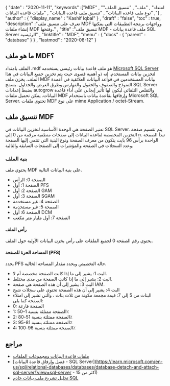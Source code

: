 {
  "date" : "2020-11-11",
  "keywords" :["MDF" , "امتداد" , "ملف" , "تنسيق الملف" , "نوع ملف قاعدة البيانات" , "تنسيق ملف قاعدة البيانات" , "ملفات قاعدة البيانات"] ,
  "author" : {
    "display_name" : "Kashif Iqbal"
} ,
  "draft" : "false",
  "toc" : true,
  "description" :"تعرف على تنسيق ملف MDF وواجهات برمجة التطبيقات التي يمكنها إنشاء ملفات MDF وفتحها." ,
  "title" :"تنسيق ملف MDF - ملف قاعدة بيانات SQL Server الرئيسية" ,
  "linktitle" : "MDF",
  "menu" : {
    "docs" : {
      "parent" : "database"
}
} ,
  "lastmod" : "2020-08-12"
}

## ما هو ملف MDF؟

الملف بامتداد .mdf هو ملف قاعدة بيانات رئيسي يستخدمه [Microsoft SQL Server](https://en.wikipedia.org/wiki/Microsoft_SQL_Server) لتخزين بيانات المستخدم. إنه ذو أهمية قصوى حيث يتم تخزين جميع البيانات في هذا الملف. يخزن ملف MDF بيانات المستخدمين في قواعد البيانات العلائقية في أعمدة النموذج والصفوف والحقول والفهارس وطرق العرض والجداول. يسمح SQL Server بضبط إعدادات autogrow والتقلص التلقائي ليكون لها تأثير إيجابي على أداء قاعدة البيانات. يمكن تحميل ملفات MDF وإرفاقها بقاعدة بيانات باستخدام Microsoft SQL Server. تحتوي ملفات MDF على نوع mime Application / octet-Stream.

## تنسيق ملف MDF

تعتبر الصفحة هي الوحدة الأساسية لتخزين البيانات في SQL Server. يتم تقسيم صفحة التخزين المخصصة لقاعدة البيانات إلى صفحات منطقية مرقمة من 0 إلى n. تبدأ الصفحة الواحدة برأس 96 بايت يتكون من معرف الصفحة ونوع البنية التي تنتمي إليها الصفحة وعدد السجلات في الصفحة والمؤشرات إلى الصفحات السابقة والتالية.

### بنية الملف

يحتوي ملف MDF على بنية البيانات التالية.

* الصفحة 0: الرأس
* الصفحة 1: أول PFS
* الصفحة 2: أول GAM
* الصفحة 3: أول SGAM
* الصفحة 4: غير مستخدمة
* الصفحة 5: غير مستخدمة
* الصفحة 6: أول DCM
* الصفحة 7: أول مليار متر مكعب

#### رأس الملف

يحتوي رقم الصفحة 0 لجميع الملفات على رأس يخزن البيانات الأولية حول الملف.

#### المساحة الحرة للصفحة (PFS)
يحدد PFS حالة التخصيص ويحدد مقدار المساحة الخالية.

* البت 1: يشير إلى ما إذا كانت الصفحة مخصصة أم لا.
* البت 2: يشير إلى ما إذا كانت الصفحة من مدى مختلط.
* البت 3: يشير إلى أن هذه الصفحة هي صفحة IAM.
* البت 4: يشير إلى أن هذه الصفحة تحتوي على سجلات شبح
* البتات من 5 إلى 7: قيمة مجمعة مكونة من ثلاث بتات ، والتي تشير إلى امتلاء الصفحة كما يلي:
* 0: الصفحة فارغة
* 1: الصفحة ممتلئة بنسبة 1–50٪
* 2: الصفحة ممتلئة بنسبة 51-80٪
* 3: الصفحة ممتلئة بنسبة 81-95٪
* 4: الصفحة ممتلئة بنسبة 96-100٪

## مراجع

* [ملفات قاعدة البيانات ومجموعات الملفات](https://learn.microsoft.com/en-us/sql/relational-databases/databases/database-files-and-filegroups؟view=sql-server-ver15)
* [فصل وإرفاق قاعدة البيانات - SQL Server](https://learn.microsoft.com/en-us/sql/relational-databases/databases/database-detach-and-attach-sql-server؟view=sql-server - أكثر من 15)
* [تحليل تشريح ملف بيانات خادم SQL](https://blog.pythian.com/analyzing-sql-server-data-file-anatomy/)

